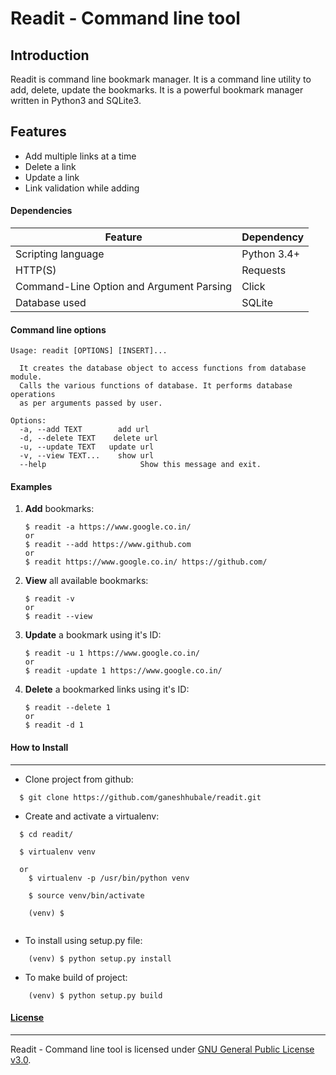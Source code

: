 # Readit - Command line tool


## Introduction
Readit is command line bookmark manager. It is a command line utility to add, delete, update the bookmarks. It is a powerful bookmark manager written in Python3 and SQLite3.

## Features

  - Add multiple links at a time
  - Delete a link
  - Update a link
  - Link validation while adding 

#### Dependencies

| Feature | Dependency |
| --- | --- |
| Scripting language | Python 3.4+ |
| HTTP(S) | Requests |
| Command-Line Option and Argument Parsing  | Click |
| Database used  | SQLite |


#### Command line options

```
Usage: readit [OPTIONS] [INSERT]...

  It creates the database object to access functions from database module.
  Calls the various functions of database. It performs database operations
  as per arguments passed by user.

Options:
  -a, --add TEXT        add url
  -d, --delete TEXT    delete url
  -u, --update TEXT   update url
  -v, --view TEXT...    show url
  --help                     Show this message and exit.

```

#### Examples

1. **Add**  bookmarks:

       $ readit -a https://www.google.co.in/
       or
       $ readit --add https://www.github.com
       or
       $ readit https://www.google.co.in/ https://github.com/

       
2. **View** all available bookmarks:

       $ readit -v
       or 
       $ readit --view

      
3. **Update** a bookmark using it's ID:

       $ readit -u 1 https://www.google.co.in/
       or
       $ readit -update 1 https://www.google.co.in/ 

     
3. **Delete** a bookmarked links using it's ID:

       $ readit --delete 1 
       or
       $ readit -d 1  

       
#### How to Install
-----------------

* Clone project from github:
```
  $ git clone https://github.com/ganeshhubale/readit.git
```

* Create and activate a virtualenv:

```
  $ cd readit/
  
  $ virtualenv venv 

  or
  	$ virtualenv -p /usr/bin/python venv
  	
  	$ source venv/bin/activate
  	
  	(venv) $
  	
```
* To install using setup.py file:
```	
	(venv) $ python setup.py install
```
* To make build of project:
```
	(venv) $ python setup.py build
```	

    
 
#### [License](https://github.com/ganeshhubale/readit/blob/master/LICENSE)
----

Readit - Command line tool is licensed under [GNU General Public License v3.0](https://github.com/ganeshhubale/readit/blob/master/LICENSE).



